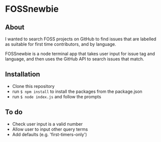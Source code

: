# FOSSnewbie

## About

I wanted to search FOSS projects on GitHub to find issues that are labelled as suitable for first time contributors, and by language.

FOSSnewbie is a node terminal app that takes user input for issue tag and language, and then uses the GitHub API to search issues that match.

## Installation

- Clone this repository
- run `$ npm install` to install the packages from the package.json
- run `$ node index.js` and follow the prompts

## To do
- Check user input is a valid number
- Allow user to input other query terms
- Add defaults (e.g. 'first-timers-only')
